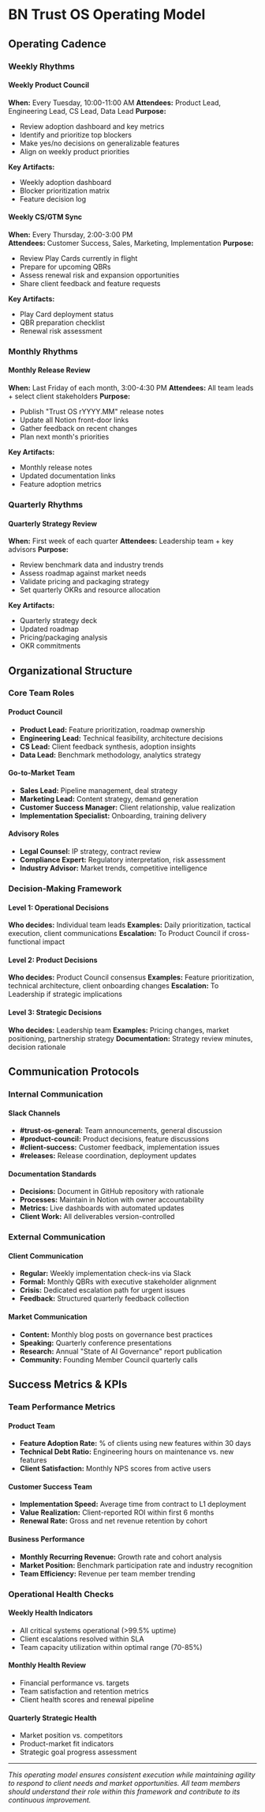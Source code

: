 # BN Trust OS Operating Model

## Operating Cadence

### Weekly Rhythms

#### Weekly Product Council
**When:** Every Tuesday, 10:00-11:00 AM
**Attendees:** Product Lead, Engineering Lead, CS Lead, Data Lead
**Purpose:** 
- Review adoption dashboard and key metrics
- Identify and prioritize top blockers
- Make yes/no decisions on generalizable features
- Align on weekly product priorities

**Key Artifacts:**
- Weekly adoption dashboard
- Blocker prioritization matrix
- Feature decision log

#### Weekly CS/GTM Sync
**When:** Every Thursday, 2:00-3:00 PM  
**Attendees:** Customer Success, Sales, Marketing, Implementation
**Purpose:**
- Review Play Cards currently in flight
- Prepare for upcoming QBRs
- Assess renewal risk and expansion opportunities
- Share client feedback and feature requests

**Key Artifacts:**
- Play Card deployment status
- QBR preparation checklist
- Renewal risk assessment

### Monthly Rhythms

#### Monthly Release Review
**When:** Last Friday of each month, 3:00-4:30 PM
**Attendees:** All team leads + select client stakeholders
**Purpose:**
- Publish "Trust OS rYYYY.MM" release notes
- Update all Notion front-door links
- Gather feedback on recent changes
- Plan next month's priorities

**Key Artifacts:**
- Monthly release notes
- Updated documentation links
- Feature adoption metrics

### Quarterly Rhythms

#### Quarterly Strategy Review
**When:** First week of each quarter
**Attendees:** Leadership team + key advisors
**Purpose:**
- Review benchmark data and industry trends
- Assess roadmap against market needs
- Validate pricing and packaging strategy
- Set quarterly OKRs and resource allocation

**Key Artifacts:**
- Quarterly strategy deck
- Updated roadmap
- Pricing/packaging analysis
- OKR commitments

## Organizational Structure

### Core Team Roles

#### Product Council
- **Product Lead:** Feature prioritization, roadmap ownership
- **Engineering Lead:** Technical feasibility, architecture decisions  
- **CS Lead:** Client feedback synthesis, adoption insights
- **Data Lead:** Benchmark methodology, analytics strategy

#### Go-to-Market Team
- **Sales Lead:** Pipeline management, deal strategy
- **Marketing Lead:** Content strategy, demand generation
- **Customer Success Manager:** Client relationship, value realization
- **Implementation Specialist:** Onboarding, training delivery

#### Advisory Roles
- **Legal Counsel:** IP strategy, contract review
- **Compliance Expert:** Regulatory interpretation, risk assessment
- **Industry Advisor:** Market trends, competitive intelligence

### Decision-Making Framework

#### Level 1: Operational Decisions
**Who decides:** Individual team leads
**Examples:** Daily prioritization, tactical execution, client communications
**Escalation:** To Product Council if cross-functional impact

#### Level 2: Product Decisions
**Who decides:** Product Council consensus
**Examples:** Feature prioritization, technical architecture, client onboarding changes
**Escalation:** To Leadership if strategic implications

#### Level 3: Strategic Decisions  
**Who decides:** Leadership team
**Examples:** Pricing changes, market positioning, partnership strategy
**Documentation:** Strategy review minutes, decision rationale

## Communication Protocols

### Internal Communication

#### Slack Channels
- **#trust-os-general:** Team announcements, general discussion
- **#product-council:** Product decisions, feature discussions  
- **#client-success:** Customer feedback, implementation issues
- **#releases:** Release coordination, deployment updates

#### Documentation Standards
- **Decisions:** Document in GitHub repository with rationale
- **Processes:** Maintain in Notion with owner accountability
- **Metrics:** Live dashboards with automated updates
- **Client Work:** All deliverables version-controlled

### External Communication

#### Client Communication
- **Regular:** Weekly implementation check-ins via Slack
- **Formal:** Monthly QBRs with executive stakeholder alignment
- **Crisis:** Dedicated escalation path for urgent issues
- **Feedback:** Structured quarterly feedback collection

#### Market Communication
- **Content:** Monthly blog posts on governance best practices
- **Speaking:** Quarterly conference presentations
- **Research:** Annual "State of AI Governance" report publication
- **Community:** Founding Member Council quarterly calls

## Success Metrics & KPIs

### Team Performance Metrics

#### Product Team
- **Feature Adoption Rate:** % of clients using new features within 30 days
- **Technical Debt Ratio:** Engineering hours on maintenance vs. new features
- **Client Satisfaction:** Monthly NPS scores from active users

#### Customer Success Team  
- **Implementation Speed:** Average time from contract to L1 deployment
- **Value Realization:** Client-reported ROI within first 6 months
- **Renewal Rate:** Gross and net revenue retention by cohort

#### Business Performance
- **Monthly Recurring Revenue:** Growth rate and cohort analysis
- **Market Position:** Benchmark participation rate and industry recognition
- **Team Efficiency:** Revenue per team member trending

### Operational Health Checks

#### Weekly Health Indicators
- All critical systems operational (>99.5% uptime)
- Client escalations resolved within SLA
- Team capacity utilization within optimal range (70-85%)

#### Monthly Health Review
- Financial performance vs. targets
- Team satisfaction and retention metrics  
- Client health scores and renewal pipeline

#### Quarterly Strategic Health
- Market position vs. competitors
- Product-market fit indicators
- Strategic goal progress assessment

---

*This operating model ensures consistent execution while maintaining agility to respond to client needs and market opportunities. All team members should understand their role within this framework and contribute to its continuous improvement.*